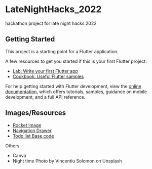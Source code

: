 # LateNightHacks_2022
 hackathon project for late night hacks 2022

## Getting Started

This project is a starting point for a Flutter application.

A few resources to get you started if this is your first Flutter project:

- [Lab: Write your first Flutter app](https://docs.flutter.dev/get-started/codelab)
- [Cookbook: Useful Flutter samples](https://docs.flutter.dev/cookbook)

For help getting started with Flutter development, view the
[online documentation](https://docs.flutter.dev/), which offers tutorials,
samples, guidance on mobile development, and a full API reference.

## Images/Resources
- [Rocket image](https://icons-for-free.com/basic+white-rocket-131994932102562159/)
- [Navigation Drawer](https://docs.flutter.dev/cookbook/design/drawer)
- [Todo list Base code](https://daily-dev-tips.com/posts/build-a-todo-list-app-with-flutter/)

Others
* Canva
* Night time Photo by Vincentiu Solomon on Unsplash


